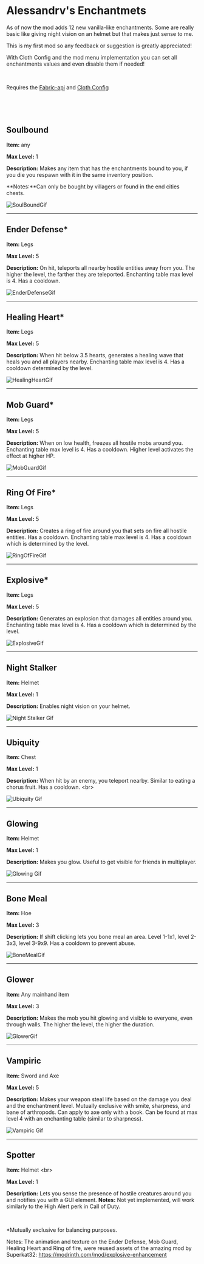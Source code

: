 # Alessandrv's Enchantmets
As of now the mod adds 12 new vanilla-like enchantments. Some are really basic like giving night vision on an helmet but that makes just sense to me.

This is my first mod so any feedback or suggestion is greatly appreciated!


With Cloth Config and the mod menu implementation you can set all enchantments values and even disable them if needed!

 

Requires the [Fabric-api](https://www.curseforge.com/minecraft/mc-mods/fabric-api "fabric-api") and [Cloth Config](https://www.curseforge.com/minecraft/mc-mods/cloth-config "ClothConfig")

 

 

## Soulbound
**Item:** any

**Max Level:** 1

**Description:** Makes any item that has the enchantments bound to you, if you die you respawn with it in the same inventory position.

**Notes:**Can only be bought by villagers or found in the end cities chests.

![SoulBoundGif](https://s12.gifyu.com/images/SQroe.gif)

---

## Ender Defense*
**Item:** Legs

**Max Level:** 5

**Description:** On hit, teleports all nearby hostile entities away from you. The higher the level, the farther they are teleported. Enchanting table max level is 4. Has a cooldown.

![EnderDefenseGif](https://s11.gifyu.com/images/SQYR3.gif)

---

## Healing Heart*
**Item:** Legs

**Max Level:** 5

**Description:** When hit below 3.5 hearts, generates a healing wave that heals you and all players nearby. Enchanting table max level is 4. Has a cooldown determined by the level.

![HealingHeartGif](https://s12.gifyu.com/images/SQYRv.gif)

---

## Mob Guard*
**Item:** Legs

**Max Level:** 5

**Description:** When on low health, freezes all hostile mobs around you. Enchanting table max level is 4. Has a cooldown. Higher level activates the effect at higher HP.

![MobGuardGif](https://s11.gifyu.com/images/SQYR9.gif)

---

## Ring Of Fire*
**Item:** Legs

**Max Level:** 5

**Description:** Creates a ring of fire around you that sets on fire all hostile entities. Has a cooldown. Enchanting table max level is 4. Has a cooldown which is determined by the level.

![RingOfFireGif](https://s12.gifyu.com/images/SQYRq.gif)

---

## Explosive*
**Item:** Legs

**Max Level:** 5

**Description:** Generates an explosion that damages all entities around you. Enchanting table max level is 4. Has a cooldown which is determined by the level.

![ExplosiveGif](https://s12.gifyu.com/images/SQYRm.gif)

---

## Night Stalker
**Item:** Helmet

**Max Level:** 1

**Description:** Enables night vision on your helmet.

![Night Stalker Gif](https://s12.gifyu.com/images/SQYRk.gif)

---

## Ubiquity
**Item:** Chest

**Max Level:** 1

**Description:** When hit by an enemy, you teleport nearby. Similar to eating a chorus fruit. Has a cooldown. &lt;br&gt;

![Ubiquity Gif](https://s11.gifyu.com/images/SQYRw.gif)

---

## Glowing
**Item:** Helmet

**Max Level:** 1

**Description:** Makes you glow. Useful to get visible for friends in multiplayer.

![Glowing Gif](https://s12.gifyu.com/images/SQYRh.gif)

---

## Bone Meal
**Item:** Hoe

**Max Level:** 3

**Description:** If shift clicking lets you bone meal an area. Level 1-1x1, level 2-3x3, level 3-9x9. Has a cooldown to prevent abuse.

![BoneMealGif](https://s12.gifyu.com/images/SQroX.gif)

---

## Glower
**Item:** Any mainhand item

**Max Level:** 3

**Description:** Makes the mob you hit glowing and visible to everyone, even through walls. The higher the level, the higher the duration.

![GlowerGif](https://s11.gifyu.com/images/SQYRT.gif)

---

## Vampiric
**Item:** Sword and Axe

**Max Level:** 5

**Description:** Makes your weapon steal life based on the damage you deal and the enchantment level. Mutually exclusive with smite, sharpness, and bane of arthropods. Can apply to axe only with a book. Can be found at max level 4 with an enchanting table (similar to sharpness).

![Vampiric Gif](https://s12.gifyu.com/images/SQYYO.gif)

---

## Spotter
**Item:** Helmet &lt;br&gt;

**Max Level:** 1

**Description:** Lets you sense the presence of hostile creatures around you and notifies you with a GUI element.
**Notes:** Not yet implemented, will work similarly to the High Alert perk in Call of Duty.

 

*Mutually exclusive for balancing purposes.

Notes:
The animation and texture on the Ender Defense, Mob Guard, Healing Heart and Ring of fire, were reused assets of the amazing mod by Superkat32: https://modrinth.com/mod/explosive-enhancement
